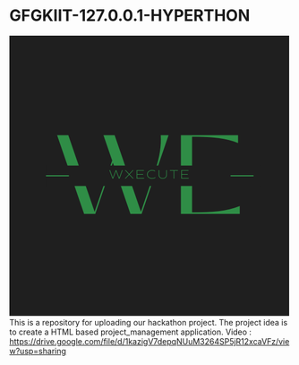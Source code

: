 # GFGKIIT-127.0.0.1-HYPERTHON
![Header](./logo.png)
This is a repository for uploading our hackathon project. The project idea is to create a HTML based project_management application.
Video : https://drive.google.com/file/d/1kazigV7depqNUuM3264SP5jR12xcaVFz/view?usp=sharing
